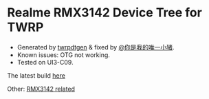 # Realme RMX3142 Device Tree for TWRP

- Generated by [twrpdtgen](https://github.com/twrpdtgen/twrpdtgen) & fixed by [@你是我的唯一小猪](https://www.coolapk.com/u/1954468).
- Known issues: OTG not working.
- Tested on UI3-C09.

The latest build [here](https://github.com/V-Conet/twrpbuildtest/releases/latest)

Other: [RMX3142 related](https://od.vcox.eu.org/%E5%88%B7%E6%9C%BA/RMX/)
